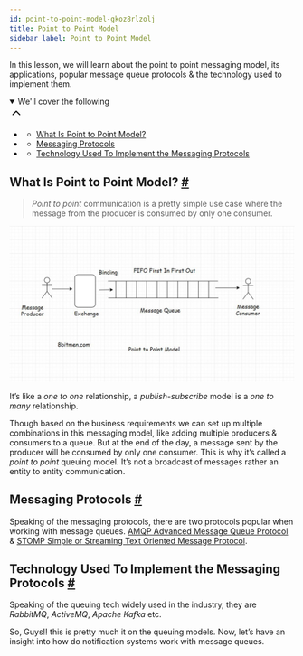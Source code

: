 ```yaml
---
id: point-to-point-model-gkoz8rlzolj
title: Point to Point Model
sidebar_label: Point to Point Model
---
```


<div class="PageSummary__TopLeft-sc-19qsvz4-36 fwauBw"><p class="PageSummary__Description-sc-19qsvz4-13 cPWwbw">In this lesson, we will learn about the point to point messaging model, its applications, popular message queue protocols &amp; the technology used to implement them. </p><div class="PageSummary__Toc-sc-19qsvz4-39 gUDsJM"><details open="" class="styles__PageTOCStyled-rf9d2l-0 jgnDfg"><summary role="button" tabindex="0" class="styles__HeadingWrap-rf9d2l-1 jpKLlP">We'll cover the following<div rotate="0" color="black" size="24" display="inline-flex" name="icon-button" class="styles__IconButton-sc-12pjl04-0 bLjBRS"><svg xmlns="http://www.w3.org/2000/svg" width="24" height="24" viewBox="0 0 24 24" fill="none" stroke="currentColor" stroke-width="2" stroke-linecap="round" stroke-linejoin="round"><polyline points="18 15 12 9 6 15"></polyline></svg></div></summary><div class="markdown-container-div"><div class="markdownViewer Markdown__Viewer-sc-7qtuee-1 dZltoR" role="none"><ul>
<li>
<ul>
<li><a href="#what-is-point-to-point-model">What Is Point to Point Model?</a></li>
</ul>
</li>
<li>
<ul>
<li><a href="#messaging-protocols">Messaging Protocols</a></li>
</ul>
</li>
<li>
<ul>
<li><a href="#technology-used-to-implement-the-messaging-protocols">Technology Used To Implement the Messaging Protocols</a></li>
</ul>
</li>
</ul>
</div></div></details></div></div><div class="styles__ViewerComponentViewStyled-sc-1xosrua-0 cvzEyH"><div><div><div><div><div class=""><div class=""><div class="markdown-container-div"><div class="markdownViewer Markdown__Viewer-sc-7qtuee-1 zJKNA" role="none"><h2 id="what-is-point-to-point-model" data-id="a9fe42474645a7038def2b4b7c16a37f">What Is Point to Point Model? <a class="markdownIt-Anchor" href="#what-is-point-to-point-model"><span class="anchor-link">#</span></a></h2>
<blockquote data-id="430519467042412813ec35c1b7053757">
<p><em>Point to point</em> communication is a pretty simple use case where the message from the producer is consumed by only one consumer.</p>
</blockquote>
<p data-id="d41d8cd98f00b204e9800998ecf8427e"><img src="assets/api_collection_6064040858091520_6411938009448448_page_5325654478290944_image_6547336517910528.jpeg" alt=""></p>
<p data-id="170c97e1047af703b0586cac38c8a8f0">It’s like a <em>one to one</em> relationship, a <em>publish-subscribe</em> model is a <em>one to many</em> relationship.</p>
<p data-id="29fb78b53139627ee42495f0b6522f09">Though based on the business requirements we can set up multiple combinations in this messaging model, like adding multiple producers &amp; consumers to a queue. But at the end of the day, a message sent by the producer will be consumed by only one consumer. This is why it’s called a <em>point to point</em> queuing model. It’s not a broadcast of messages rather an entity to entity communication.</p>
</div></div></div></div></div></div></div></div></div><div class="styles__ViewerComponentViewStyled-sc-1xosrua-0 cvzEyH"><div><div><div><div><div class=""><div class=""><div class="markdown-container-div"><div class="markdownViewer Markdown__Viewer-sc-7qtuee-1 zJKNA" role="none"><h2 id="messaging-protocols" data-id="494bcf208d121aa181788e3377218b94">Messaging Protocols <a class="markdownIt-Anchor" href="#messaging-protocols"><span class="anchor-link">#</span></a></h2>
<p data-id="40af6814f8f770bb042aa751a5f3681e">Speaking of the messaging protocols, there are two protocols popular when working with message queues. <a href="https://en.wikipedia.org/wiki/Advanced_Message_Queuing_Protocol" target="_blank">AMQP Advanced Message Queue Protocol</a> &amp; <a href="https://en.wikipedia.org/wiki/Streaming_Text_Oriented_Messaging_Protocol" target="_blank">STOMP Simple or Streaming Text Oriented Message Protocol</a>.</p>
</div></div></div></div></div></div></div></div></div><div class="styles__ViewerComponentViewStyled-sc-1xosrua-0 cvzEyH"><div><div><div><div><div class=""><div class=""><div class="markdown-container-div"><div class="markdownViewer Markdown__Viewer-sc-7qtuee-1 zJKNA" role="none"><h2 id="technology-used-to-implement-the-messaging-protocols" data-id="1edac0daece976610bfb68f1cb6a3346">Technology Used To Implement the Messaging Protocols <a class="markdownIt-Anchor" href="#technology-used-to-implement-the-messaging-protocols"><span class="anchor-link">#</span></a></h2>
<p data-id="2e5e3bf0dedcc54701ad25172fe77b47">Speaking of the queuing tech widely used in the industry, they are <em>RabbitMQ</em>, <em>ActiveMQ</em>, <em>Apache Kafka</em> etc.</p>
</div></div></div></div></div></div></div></div></div><div class="styles__ViewerComponentViewStyled-sc-1xosrua-0 cvzEyH"><div><div><div><div><div class=""><div class=""><div class="markdown-container-div"><div class="markdownViewer Markdown__Viewer-sc-7qtuee-1 zJKNA" role="none"><p data-id="5e90650d2dd10f39f8b7db5182b8cfa0">So, Guys!! this is pretty much it on the queuing models. Now, let’s have an insight into how do notification systems work with message queues.</p>
</div></div></div></div></div></div></div></div></div>
